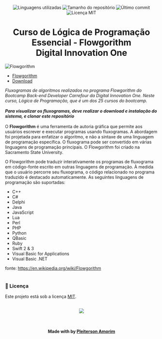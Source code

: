 <!-- Badges session -->
<p align="center">  
  <!-- languages -->
  <img src="https://img.shields.io/github/languages/count/pleiterson/logica-flowgorithm?style=social" alt="Linguagens utilizadas">
  <!-- repo size -->
  <img src="https://img.shields.io/github/repo-size/Pleiterson/logica-flowgorithm?style=social" alt="Tamanho do repositório">
  <!-- last commit -->
  <img src="https://img.shields.io/github/last-commit/Pleiterson/logica-flowgorithm?style=social" alt="Último commit">
  <!-- licence MIT -->
  <img src="https://img.shields.io/github/license/Pleiterson/logica-flowgorithm?style=social" alt="Licença MIT">
</p>


<!--About session-->
<h1 align="center">Curso de Lógica de Programação Essencial - Flowgorithm<br>Digital Innovation One</h1>

<img src="https://i.imgur.com/lkO2GGZ.png" alt="Flowgorithm">

- [Flowgorithm](http://flowgorithm.org/)
- [Download](http://flowgorithm.org/download/index.htm)

<i>Fluxogramas de algoritmos realizados no programa Flowgorithm do Bootcamp Back-end Developer Carrefour da Digital Innovation One.
Neste curso, Lógica de Programação, que é um dos 25 cursos do bootcamp.</i>
<br><br>
<i><b>Para visualizar os fluxogramas, deve realizar o download e instalação do sistema, e clonar este repositório</b></i>
<br><br>
O <b>Flowgorithm</b> é uma ferramenta de autoria gráfica que permite aos usuários escrever e executar programas usando fluxogramas. A abordagem foi projetada para enfatizar o algoritmo, e não a sintaxe de uma linguagem de programação específica. O fluxograma pode ser convertido em várias linguagens de programação principais. O Flowgorithm foi criado na Sacramento State University.

O Flowgorithm pode traduzir interativamente os programas de fluxograma em código-fonte escrito em outras linguagens de programação. À medida que o usuário percorre seu fluxograma, o código relacionado no programa traduzido é destacado automaticamente. As seguintes linguagens de programação são suportadas:
- C++
- C#
- Delphi
- Java
- JavaScript
- Lua
- Perl
- PHP
- Python
- QBasic
- Ruby
- Swift 2 & 3
- Visual Basic for Applications
- Visual Basic .NET

fonte: https://en.wikipedia.org/wiki/Flowgorithm
<br><br>

<!--License session-->
<h3>📝 Licença</h3>

Este projeto está sob a licença [MIT](./LICENSE).<br><br>

<p align="center"><img src="https://imgur.com/MgTFrL5.png"></p>
<br>

<!--Bottom session-->
<h4 align=center>Made with by <a href="https://pleiterson.vercel.app" target="_blank">Pleiterson Amorim</a></h4>